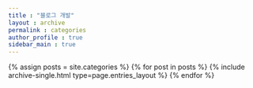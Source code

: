 ```yaml
---
title : "블로그 개발"
layout : archive
permalink : categories
author_profile : true
sidebar_main : true
---
```


{% assign posts = site.categories %}
{% for post in posts %} {% include archive-single.html type=page.entries_layout %} {% endfor %}
